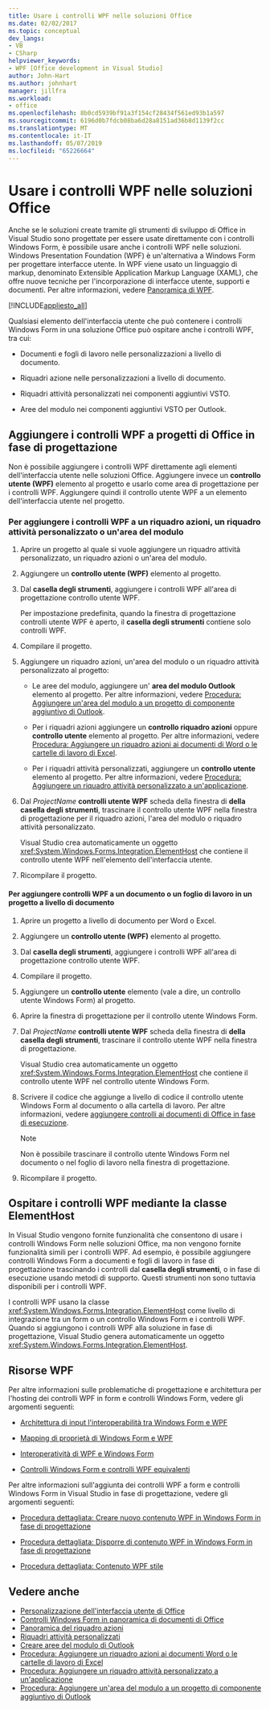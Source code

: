 ```yaml
---
title: Usare i controlli WPF nelle soluzioni Office
ms.date: 02/02/2017
ms.topic: conceptual
dev_langs:
- VB
- CSharp
helpviewer_keywords:
- WPF [Office development in Visual Studio]
author: John-Hart
ms.author: johnhart
manager: jillfra
ms.workload:
- office
ms.openlocfilehash: 8b0cd5939bf91a3f154cf28434f561ed93b1a597
ms.sourcegitcommit: 6196d0b7fdcb08ba6d28a8151ad36b8d1139f2cc
ms.translationtype: MT
ms.contentlocale: it-IT
ms.lasthandoff: 05/07/2019
ms.locfileid: "65226664"
---
```

# <a name="use-wpf-controls-in-office-solutions"></a>Usare i controlli WPF nelle soluzioni Office

Anche se le soluzioni create tramite gli strumenti di sviluppo di Office in Visual Studio sono progettate per essere usate direttamente con i controlli Windows Form, è possibile usare anche i controlli WPF nelle soluzioni. Windows Presentation Foundation (WPF) è un'alternativa a Windows Form per progettare interfacce utente. In WPF viene usato un linguaggio di markup, denominato Extensible Application Markup Language (XAML), che offre nuove tecniche per l'incorporazione di interfacce utente, supporti e documenti. Per altre informazioni, vedere [Panoramica di WPF](../designers/introduction-to-wpf.md).

[!INCLUDE[appliesto_all](../vsto/includes/appliesto-all-md.md)]

Qualsiasi elemento dell'interfaccia utente che può contenere i controlli Windows Form in una soluzione Office può ospitare anche i controlli WPF, tra cui:

- Documenti e fogli di lavoro nelle personalizzazioni a livello di documento.

- Riquadri azione nelle personalizzazioni a livello di documento.

- Riquadri attività personalizzati nei componenti aggiuntivi VSTO.

- Aree del modulo nei componenti aggiuntivi VSTO per Outlook.

## <a name="add-wpf-controls-to-office-projects-at-design-time"></a>Aggiungere i controlli WPF a progetti di Office in fase di progettazione

Non è possibile aggiungere i controlli WPF direttamente agli elementi dell'interfaccia utente nelle soluzioni Office. Aggiungere invece un **controllo utente (WPF)** elemento al progetto e usarlo come area di progettazione per i controlli WPF. Aggiungere quindi il controllo utente WPF a un elemento dell'interfaccia utente nel progetto.

### <a name="to-add-wpf-controls-to-an-actions-pane-custom-task-pane-or-form-region"></a>Per aggiungere i controlli WPF a un riquadro azioni, un riquadro attività personalizzato o un'area del modulo

1. Aprire un progetto al quale si vuole aggiungere un riquadro attività personalizzato, un riquadro azioni o un'area del modulo.

2. Aggiungere un **controllo utente (WPF)** elemento al progetto.

3. Dal **casella degli strumenti**, aggiungere i controlli WPF all'area di progettazione controllo utente WPF.

     Per impostazione predefinita, quando la finestra di progettazione controlli utente WPF è aperto, il **casella degli strumenti** contiene solo controlli WPF.

4. Compilare il progetto.

5. Aggiungere un riquadro azioni, un'area del modulo o un riquadro attività personalizzato al progetto:

    - Le aree del modulo, aggiungere un' **area del modulo Outlook** elemento al progetto. Per altre informazioni, vedere [Procedura: Aggiungere un'area del modulo a un progetto di componente aggiuntivo di Outlook](../vsto/how-to-add-a-form-region-to-an-outlook-add-in-project.md).

    - Per i riquadri azioni aggiungere un **controllo riquadro azioni** oppure **controllo utente** elemento al progetto. Per altre informazioni, vedere [Procedura: Aggiungere un riquadro azioni ai documenti di Word o le cartelle di lavoro di Excel](../vsto/how-to-add-an-actions-pane-to-word-documents-or-excel-workbooks.md).

    - Per i riquadri attività personalizzati, aggiungere un **controllo utente** elemento al progetto. Per altre informazioni, vedere [Procedura: Aggiungere un riquadro attività personalizzato a un'applicazione](../vsto/how-to-add-a-custom-task-pane-to-an-application.md).

6. Dal *ProjectName* **controlli utente WPF** scheda della finestra di **della casella degli strumenti**, trascinare il controllo utente WPF nella finestra di progettazione per il riquadro azioni, l'area del modulo o riquadro attività personalizzato.

     Visual Studio crea automaticamente un oggetto <xref:System.Windows.Forms.Integration.ElementHost> che contiene il controllo utente WPF nell'elemento dell'interfaccia utente.

7. Ricompilare il progetto.

#### <a name="to-add-wpf-controls-to-a-document-or-worksheet-in-a-document-level-project"></a>Per aggiungere controlli WPF a un documento o un foglio di lavoro in un progetto a livello di documento

1. Aprire un progetto a livello di documento per Word o Excel.

2. Aggiungere un **controllo utente (WPF)** elemento al progetto.

3. Dal **casella degli strumenti**, aggiungere i controlli WPF all'area di progettazione controllo utente WPF.

4. Compilare il progetto.

5. Aggiungere un **controllo utente** elemento (vale a dire, un controllo utente Windows Form) al progetto.

6. Aprire la finestra di progettazione per il controllo utente Windows Form.

7. Dal *ProjectName* **controlli utente WPF** scheda della finestra di **della casella degli strumenti**, trascinare il controllo utente WPF nella finestra di progettazione.

     Visual Studio crea automaticamente un oggetto <xref:System.Windows.Forms.Integration.ElementHost> che contiene il controllo utente WPF nel controllo utente Windows Form.

8. Scrivere il codice che aggiunge a livello di codice il controllo utente Windows Form al documento o alla cartella di lavoro. Per altre informazioni, vedere [aggiungere controlli ai documenti di Office in fase di esecuzione](../vsto/adding-controls-to-office-documents-at-run-time.md).

    > [!NOTE]
    > Non è possibile trascinare il controllo utente Windows Form nel documento o nel foglio di lavoro nella finestra di progettazione.

9. Ricompilare il progetto.

## <a name="host-wpf-controls-by-using-the-elementhost-class"></a>Ospitare i controlli WPF mediante la classe ElementHost

In Visual Studio vengono fornite funzionalità che consentono di usare i controlli Windows Form nelle soluzioni Office, ma non vengono fornite funzionalità simili per i controlli WPF. Ad esempio, è possibile aggiungere controlli Windows Form a documenti e fogli di lavoro in fase di progettazione trascinando i controlli dal **casella degli strumenti**, o in fase di esecuzione usando metodi di supporto. Questi strumenti non sono tuttavia disponibili per i controlli WPF.

I controlli WPF usano la classe <xref:System.Windows.Forms.Integration.ElementHost> come livello di integrazione tra un form o un controllo Windows Form e i controlli WPF. Quando si aggiungono i controlli WPF alla soluzione in fase di progettazione, Visual Studio genera automaticamente un oggetto <xref:System.Windows.Forms.Integration.ElementHost>.

## <a name="wpf-resources"></a>Risorse WPF

Per altre informazioni sulle problematiche di progettazione e architettura per l'hosting dei controlli WPF in form e controlli Windows Form, vedere gli argomenti seguenti:

- [Architettura di input l'interoperabilità tra Windows Form e WPF](/dotnet/framework/wpf/advanced/windows-forms-and-wpf-interoperability-input-architecture)

- [Mapping di proprietà di Windows Form e WPF](/dotnet/framework/wpf/advanced/windows-forms-and-wpf-property-mapping)

- [Interoperatività di WPF e Windows Form](/dotnet/framework/wpf/advanced/wpf-and-windows-forms-interoperation)

- [Controlli Windows Form e controlli WPF equivalenti](/dotnet/framework/wpf/advanced/windows-forms-controls-and-equivalent-wpf-controls)

Per altre informazioni sull'aggiunta dei controlli WPF a form e controlli Windows Form in Visual Studio in fase di progettazione, vedere gli argomenti seguenti:

- [Procedura dettagliata: Creare nuovo contenuto WPF in Windows Form in fase di progettazione](/dotnet/framework/winforms/advanced/walkthrough-creating-new-wpf-content-on-windows-forms-at-design-time)

- [Procedura dettagliata: Disporre di contenuto WPF in Windows Form in fase di progettazione](/dotnet/framework/winforms/advanced/walkthrough-arranging-wpf-content-on-windows-forms-at-design-time)

- [Procedura dettagliata: Contenuto WPF stile](/dotnet/framework/winforms/advanced/walkthrough-styling-wpf-content)

## <a name="see-also"></a>Vedere anche

- [Personalizzazione dell'interfaccia utente di Office](../vsto/office-ui-customization.md)
- [Controlli Windows Form in panoramica di documenti di Office](../vsto/windows-forms-controls-on-office-documents-overview.md)
- [Panoramica del riquadro azioni](../vsto/actions-pane-overview.md)
- [Riquadri attività personalizzati](../vsto/custom-task-panes.md)
- [Creare aree del modulo di Outlook](../vsto/creating-outlook-form-regions.md)
- [Procedura: Aggiungere un riquadro azioni ai documenti Word o le cartelle di lavoro di Excel](../vsto/how-to-add-an-actions-pane-to-word-documents-or-excel-workbooks.md)
- [Procedura: Aggiungere un riquadro attività personalizzato a un'applicazione](../vsto/how-to-add-a-custom-task-pane-to-an-application.md)
- [Procedura: Aggiungere un'area del modulo a un progetto di componente aggiuntivo di Outlook](../vsto/how-to-add-a-form-region-to-an-outlook-add-in-project.md)
